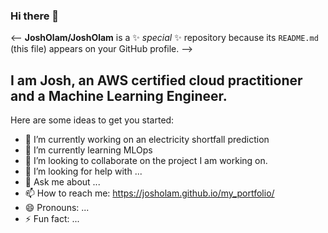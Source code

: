 ### Hi there 👋
<--
**JoshOlam/JoshOlam** is a ✨ _special_ ✨ repository because its `README.md` (this file) appears on your GitHub profile.
-->
## **I am Josh, an AWS certified cloud practitioner and a Machine Learning Engineer.**

Here are some ideas to get you started:

- 🔭 I’m currently working on an electricity shortfall prediction
- 🌱 I’m currently learning MLOps
- 👯 I’m looking to collaborate on the project I am working on.
- 🤔 I’m looking for help with ...
- 💬 Ask me about ...
- 📫 How to reach me: https://josholam.github.io/my_portfolio/
- 😄 Pronouns: ...
- ⚡ Fun fact: ...
